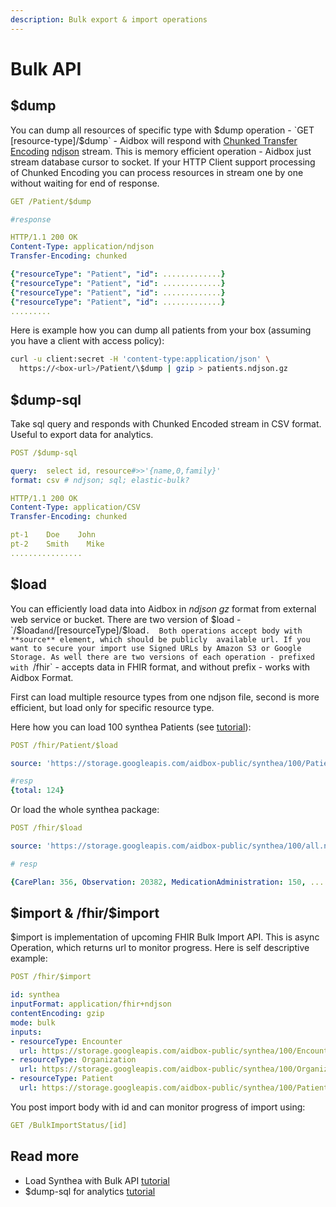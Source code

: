 ```yaml
---
description: Bulk export & import operations
---
```


# Bulk API

## $dump 

You can dump all resources of specific type with $dump operation - `GET [resource-type]/$dump` - Aidbox will respond with [Chunked Transfer Encoding](https://en.wikipedia.org/wiki/Chunked_transfer_encoding) [ndjson](http://ndjson.org/) stream. This is memory efficient operation - Aidbox just stream database cursor to socket. If your HTTP Client support processing of Chunked Encoding  you can process resources in stream one by one without waiting for end of response.

```yaml
GET /Patient/$dump

#response

HTTP/1.1 200 OK
Content-Type: application/ndjson
Transfer-Encoding: chunked

{"resourceType": "Patient", "id": .............}
{"resourceType": "Patient", "id": .............}
{"resourceType": "Patient", "id": .............}
{"resourceType": "Patient", "id": .............}
.........
```

Here is example how you can dump all patients from your box \(assuming you have a client with access policy\):

```bash
curl -u client:secret -H 'content-type:application/json' \
  https://<box-url>/Patient/\$dump | gzip > patients.ndjson.gz
```

## $dump-sql

Take sql query and responds with Chunked Encoded stream in CSV format. Useful to export data for analytics.

```yaml
POST /$dump-sql

query:  select id, resource#>>'{name,0,family}'
format: csv # ndjson; sql; elastic-bulk?

HTTP/1.1 200 OK
Content-Type: application/CSV
Transfer-Encoding: chunked

pt-1    Doe    John
pt-2    Smith    Mike
................
```

## $load 

You can efficiently load data into Aidbox  in _ndjson_ _gz_ format from external web service or bucket. There are two version of $load - `/$load` and `/[resourceType]/$load`.  Both operations accept body with **source** element, which should be publicly  available url. If you want to secure your import use Signed URLs by Amazon S3 or Google Storage. As well there are two versions of each operation - prefixed with `/fhir` - accepts data in FHIR format, and without prefix - works with Aidbox Format.

First can load multiple resource types from one ndjson file, second is more efficient, but load only for specific resource type.

Here how you can load 100 synthea Patients \(see [tutorial](synthea-by-bulk-api.md)\):

```yaml
POST /fhir/Patient/$load

source: 'https://storage.googleapis.com/aidbox-public/synthea/100/Patient.ndjson.gz'

#resp
{total: 124}
```

Or load the whole synthea package:

```yaml
POST /fhir/$load

source: 'https://storage.googleapis.com/aidbox-public/synthea/100/all.ndjson.gz'

# resp

{CarePlan: 356, Observation: 20382, MedicationAdministration: 150, .... }
```

## $import & /fhir/$import

$import is implementation of upcoming FHIR Bulk Import API. This is async Operation, which returns url to monitor progress. Here is self descriptive example:

```yaml
POST /fhir/$import

id: synthea
inputFormat: application/fhir+ndjson
contentEncoding: gzip
mode: bulk
inputs:
- resourceType: Encounter
  url: https://storage.googleapis.com/aidbox-public/synthea/100/Encounter.ndjson.gz
- resourceType: Organization
  url: https://storage.googleapis.com/aidbox-public/synthea/100/Organization.ndjson.gz
- resourceType: Patient
  url: https://storage.googleapis.com/aidbox-public/synthea/100/Patient.ndjson.gz
```

You post import body with id and can monitor progress of import using:

```yaml
GET /BulkImportStatus/[id]
```

## Read more

* Load Synthea with Bulk API [tutorial](synthea-by-bulk-api.md)
* $dump-sql for analytics [tutorial](usddump-sql-tutorial.md)

